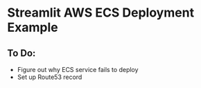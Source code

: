 # Streamlit AWS ECS Deployment Example

## To Do:
- Figure out why ECS service fails to deploy
- Set up Route53 record